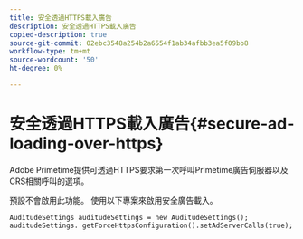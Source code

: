 ```yaml
---
title: 安全透過HTTPS載入廣告
description: 安全透過HTTPS載入廣告
copied-description: true
source-git-commit: 02ebc3548a254b2a6554f1ab34afbb3ea5f09bb8
workflow-type: tm+mt
source-wordcount: '50'
ht-degree: 0%

---
```


# 安全透過HTTPS載入廣告{#secure-ad-loading-over-https}

Adobe Primetime提供可透過HTTPS要求第一次呼叫Primetime廣告伺服器以及CRS相關呼叫的選項。

預設不會啟用此功能。 使用以下專案來啟用安全廣告載入。

```
AuditudeSettings auditudeSettings = new AuditudeSettings(); 
auditudeSettings. getForceHttpsConfiguration().setAdServerCalls(true);
```

